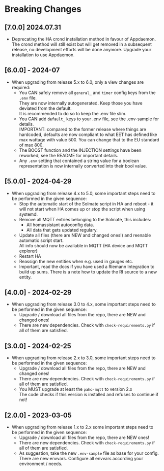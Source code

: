 # Breaking Changes

## [7.0.0] 2024.07.31

* Deprecating the HA crond installation method in favour of Appdaemon. The crond method will still exist
  but will get removed in a subsequent release, no development efforts will be done anymore. Upgrade
  your installation to use Appdaemon.

## [6.0.0] - 2024-07

* When upgrading from release 5.x to 6.0, only a view changes are required:
  * You CAN safely remove all `general_` and `timer` config keys from the `.env` file.\
  They are now internally autogenerated. Keep those you have deviated from the default.\
  It is recommended to do so to keep the .env file slim.
  * You CAN add `default_` keys to your .env file, see the .env-sample for details.\
  IMPORTANT: compared to the former release where things are hardcoded, defaults are now compliant
  to what EET has defined like max wattage with value 500. You can change that to the EU standard of max 800.
  * The BOOST function and the INJECTION settings have been reworked, see the README for important details.
  * Any `.env` setting that contained a string value for a boolean representation is now internally
  converted into their bool value.

## [5.0.0] - 2024-04-29

* When upgrading from release 4.x to 5.0, some important steps need to be performed in the given sequence:
  * Stop the automatic start of the Solmate script in HA and reboot - it will not start when HA comes up or stop the script when using systemd.
  * Remove all MQTT entries belonging to the Solmate, this includes:
    * All homassistant autoconfig data.
    * All data that gets updated regulary.
  * Update all files (there are NEW and changed ones!) and reenable automatic script start.\
    All info should now be available in MQTT (HA device and MQTT explorer)
  * Restart HA
  * Reassign the new entities when e.g. used in gauges etc.
  * Important, read the docs if you have used a Riemann Integration to build up sums. There is a note how to update the RI source to a new entity.

## [4.0.0] - 2024-02-29

* When upgrading from release 3.0 to 4.x, some important steps need to be performed in the given sequence:
  * Upgrade / download all files from the repo, there are NEW and changed ones!
  * There are new dependencies. Check with `check-requirememts.py` if all of them are satisfied.

## [3.0.0] - 2024-02-25

* When upgrading from release 2.x to 3.0, some important steps need to be performed in the given sequence:
  * Upgrade / download all files from the repo, there are NEW and changed ones!
  * There are new dependencies. Check with `check-requirememts.py` if all of them are satisfied.
  * You MUST upgrade at least the `paho-mqtt` to version 2.x  
  The code checks if this version is installed and refuses to continue if not!

## [2.0.0] - 2023-03-05

* When upgrading from release 1.x to 2.x some important steps need to be performed in the given sequence:
  * Upgrade / download all files from the repo, there are NEW ones!
  * There are new dependencies. Check with `check-requirememts.py` if all of them are satisfied.
  * As suggestion, take the new `.env-sample` file as base for your config.  
  There are new envvars. Configure all envvars according your environment / needs.
